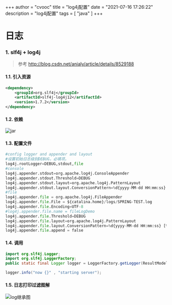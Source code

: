 +++
author = "cvooc"
title = "log4j配置"
date = "2021-07-16 17:26:22"
description = "log4j配置"
tags = [
    "java"
]
+++

# 日志

### 1. slf4j + log4j

> 参考 <http://blog.csdn.net/anialy/article/details/8529188>

#### 1.1. 引入资源

```xml
<dependency>
    <groupId>org.slf4j</groupId>
    <artifactId>slf4j-log4j12</artifactId>
    <version>1.7.2</version>
</dependency>
```

#### 1.2. 依赖

![jar](/static/img/log4j配置/log.png)

#### 1.3. 配置文件

```py
#config logger and appender and layout
#设置初始日志级别DEBUG，必填项。
log4j.rootLogger=DEBUG,stdout,file
#console
log4j.appender.stdout=org.apache.log4j.ConsoleAppender
log4j.appender.stdout.Threshold=DEBUG
log4j.appender.stdout.layout=org.apache.log4j.PatternLayout
log4j.appender.stdout.layout.ConversionPattern=%d{yyyy-MM-dd HH:mm:ss} [%p] : %l--> %m%n
#file
log4j.appender.file = org.apache.log4j.FileAppender
log4j.appender.file.File = ${catalina.home}/logs/SPRING-TEST.log
log4j.appender.file.Encoding=UTF-8
#log4j.appender.file.name = fileLogDemo
log4j.appender.file.Threshold=DEBUG
log4j.appender.file.layout=org.apache.log4j.PatternLayout
log4j.appender.file.layout.ConversionPattern=%d{yyyy-MM-dd HH:mm:ss} [%p] : %l--> %m%n
log4j.appender.file.append = false
```

#### 1.4. 调用

```java
import org.slf4j.Logger;
import org.slf4j.LoggerFactory;
public static final Logger logger = LoggerFactory.getLogger(ResultModelParser.class);

logger.info("now {}" , "starting server");
```

#### 1.5. 日志打印过滤图解

![log继承图](/static/img/log4j配置/log继承图.png)
